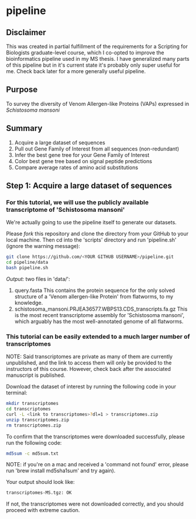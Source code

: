 # pipeline

## Disclaimer

This was created in partial fulfillment of the requirements for a Scripting for Biologists graduate-level course, which I co-opted to improve the bioinformatics pipeline used in my MS thesis.  I have generalized many parts of this pipeline but in it's current state it's probably only super useful for me.  Check back later for a more generally useful pipeline.

## Purpose

To survey the diversity of Venom Allergen-like Proteins (VAPs) expressed in _Schistosoma mansoni_

## Summary

1. Acquire a large dataset of sequences
2. Pull out Gene Family of Interest from all sequences (non-redundant)
3. Infer the best gene tree for your Gene Family of Interest
4. Color best gene tree based on signal peptide predictions
5. Compare average rates of amino acid substitutions

## Step 1: Acquire a large dataset of sequences

### For this tutorial, we will use the publicly available transcriptome of 'Schistosoma mansoni'

We're actually going to use the pipeline itself to generate our datasets.

Please *fork* this repository and clone the directory from your GitHub to your local machine. Then cd into the 'scripts' directory and run 'pipeline.sh' (ignore the warning message):
```bash
git clone https://github.com/<YOUR GITHUB USERNAME>/pipeline.git
cd pipeline/data
bash pipeline.sh
```

*Output:* two files in 'data/':
1. query.fasta
This contains the protein sequence for the only solved structure of a 'Venom allergen-like Protein' from flatworms, to my knowledge. 
2. schistosoma_mansoni.PRJEA36577.WBPS13.CDS_transcripts.fa.gz
This is the most recent transcriptome assembly for 'Schistosoma mansoni', which arguably has the most well-annotated genome of all flatworms.

### This tutorial can be easily extended to a much larger number of transcriptomes

NOTE: Said transcriptomes are private as many of them are currently unpublished, and the link to access them will only be provided to the instructors of this course.  However, check back after the associated manuscript is published.

Download the dataset of interest by running the following code in your terminal:
```bash
mkdir transcriptomes
cd transcriptomes
curl -L <link to transcriptomes>?dl=1 > transcriptomes.zip
unzip transcriptomes.zip
rm transcriptomes.zip
```

To confirm that the transcriptomes were downloaded successfully, please run the following code: 
```bash
md5sum -c md5sum.txt
```
NOTE: if you're on a mac and received a 'command not found' error, please run 'brew install md5sha1sum' and try again).

Your output should look like:
```bash
transcriptomes-MS.tgz: OK
```
If not, the transcriptomes were not downloaded correctly, and you should proceed with extreme caution. 
